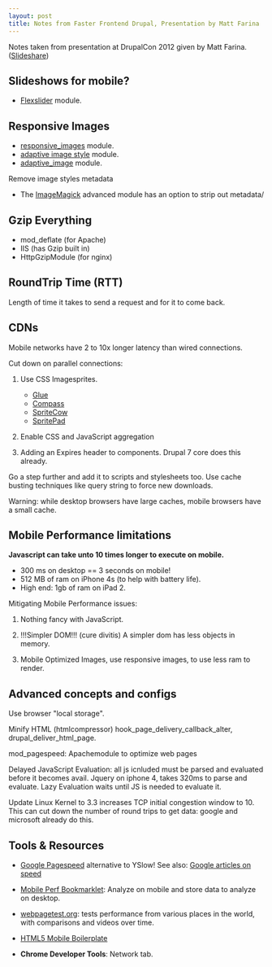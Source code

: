 ```yaml
---
layout: post
title: Notes from Faster Frontend Drupal, Presentation by Matt Farina
---
```


Notes taken from presentation at DrupalCon 2012 given by Matt Farina.
([Slideshare](http://www.slideshare.net/mattfarina))

<!--more-->

## Slideshows for mobile?

* [Flexslider](https://www.drupal.org/project/flexslider) module.

## Responsive Images

* [responsive_images](https://www.drupal.org/project/responsive_images) module.
* [adaptive image style](https://www.drupal.org/project/ais) module.
* [adaptive_image](https://www.drupal.org/project/adaptive_image) module.

Remove image styles metadata

*   The [ImageMagick](https://www.drupal.org/project/imagemagick) advanced
    module has an option to strip out metadata/


## Gzip Everything

* mod_deflate (for Apache)
* IIS (has Gzip built in)
* HttpGzipModule (for nginx)


## RoundTrip Time (RTT)

Length of time it takes to send a request and for it to come back.


## CDNs
Mobile networks have 2 to 10x longer latency than wired connections.

Cut down on parallel connections:

1.  Use CSS Imagesprites.
    *   [Glue](http://glue.readthedocs.org)
    *   [Compass](http://compass-style.org)
    *   [SpriteCow](http://spritecow.com)
    *   [SpritePad](http://spritepad.wearekiss.com)

2. Enable CSS and JavaScript aggregation

3. Adding an Expires header to components. Drupal 7 core does this already.

Go a step further and add it to scripts and stylesheets too.  Use cache busting
techniques like query string to force new downloads.

Warning: while desktop browsers have large caches, mobile browsers have a
small cache.


## Mobile Performance limitations

**Javascript can take unto 10 times longer to execute on mobile.**

* 300 ms on desktop == 3 seconds on mobile!
* 512 MB of ram on iPhone 4s (to help with battery life).
* High end: 1gb of ram on iPad 2.

Mitigating Mobile Performance issues:

1. Nothing fancy with JavaScript.

2. !!!Simpler DOM!!!  (cure divitis) A simpler dom has less objects in memory.

3. Mobile Optimized Images, use responsive images, to use less ram to render.


## Advanced concepts and configs

Use browser "local storage".

Minify HTML  (htmlcompressor)  hook_page_delivery_callback_alter,
drupal_deliver_html_page.

mod_pagespeed: Apachemodule to optimize web pages

Delayed JavaScript Evaluation:  all js icnluded must be parsed and evaluated
before it becomes avail. Jquery on iphone 4, takes 320ms to parse and evaluate.
Lazy Evaluation waits until JS is needed to evaluate it.

Update Linux Kernel to 3.3 increases TCP initial congestion window to 10. This
can cut down the number of round trips to get data: google and microsoft already
do this.


## Tools & Resources

* [Google Pagespeed](http://developers.google.com/pagespeed/)
    alternative to YSlow! See also:
    [Google articles on speed](http://code.google.com/speed/articles)

* [Mobile Perf Bookmarklet](stevesounders.com/mobileperf/mobileperfbkm.php):
    Analyze on mobile and store data to analyze on desktop.

* [webpagetest.org](http://webpagetest.org):
    tests performance from various places in the world, with comparisons and
    videos over time.

* [HTML5 Mobile Boilerplate](http://github.com/h5bp/mobile-boilerplate)

* **Chrome Developer Tools**: Network tab.

